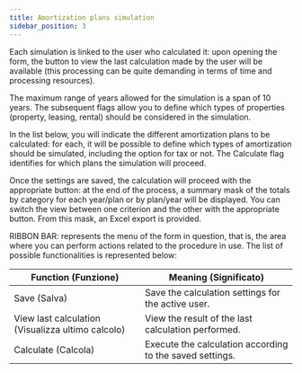 ```yaml
---
title: Amortization plans simulation
sidebar_position: 3
---
```


Each simulation is linked to the user who calculated it: upon opening the form, the button to view the last calculation made by the user will be available (this processing can be quite demanding in terms of time and processing resources).

The maximum range of years allowed for the simulation is a span of 10 years. The subsequent flags allow you to define which types of properties (property, leasing, rental) should be considered in the simulation.

In the list below, you will indicate the different amortization plans to be calculated: for each, it will be possible to define which types of amortization should be simulated, including the option for tax or not. The Calculate flag identifies for which plans the simulation will proceed.

Once the settings are saved, the calculation will proceed with the appropriate button: at the end of the process, a summary mask of the totals by category for each year/plan or by plan/year will be displayed. You can switch the view between one criterion and the other with the appropriate button. From this mask, an Excel export is provided.

RIBBON BAR: represents the menu of the form in question, that is, the area where you can perform actions related to the procedure in use. The list of possible functionalities is represented below:



| Function (Funzione) | Meaning (Significato) |
| --- | --- |
| Save (Salva) | Save the calculation settings for the active user. |
| View last calculation (Visualizza ultimo calcolo) | View the result of the last calculation performed. |
| Calculate (Calcola) | Execute the calculation according to the saved settings. |